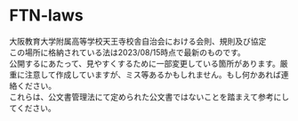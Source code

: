 # FTN-laws
大阪教育大学附属高等学校天王寺校舎自治会における会則、規則及び協定  
この場所に格納されている法は2023/08/15時点で最新のものです。  
公開するにあたって、見やすくするために一部変更している箇所があります。厳重に注意して作成していますが、ミス等あるかもしれません。もし何かあれば連絡ください。  
これらは、公文書管理法にて定められた公文書ではないことを踏まえて参考にしてください。
